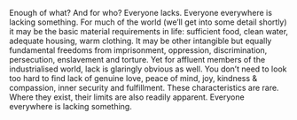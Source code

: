 Enough of what? And for who? Everyone lacks. Everyone everywhere is lacking something. For much of the world (we’ll get into some detail shortly) it may be the basic material requirements in life: sufficient food, clean water, adequate housing, warm clothing. It may be other intangible but equally fundamental freedoms from imprisonment, oppression, discrimination, persecution, enslavement and torture. Yet for affluent members of the industrialised world, lack is glaringly obvious as well. You don’t need to look too hard to find lack of genuine love, peace of mind, joy, kindness & compassion, inner security and fulfillment. These characteristics are rare. Where they exist, their limits are also readily apparent. Everyone everywhere is lacking something.